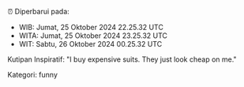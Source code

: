 ⏰ Diperbarui pada:
- WIB: Jumat, 25 Oktober 2024 22.25.32 UTC
- WITA: Jumat, 25 Oktober 2024 23.25.32 UTC
- WIT: Sabtu, 26 Oktober 2024 00.25.32 UTC

Kutipan Inspiratif:
"I buy expensive suits. They just look cheap on me."


Kategori: funny


